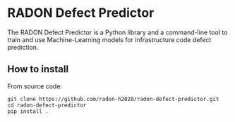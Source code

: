 # RADON Defect Predictor

The RADON Defect Predictor is a Python library and a command-line tool to train and use Machine-Learning models for infrastructure code defect prediction.

## How to install

From source code:

```text
git clone https://github.com/radon-h2020/radon-defect-predictor.git
cd radon-defect-predictor
pip install .
```
